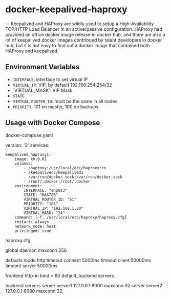 # docker-keepalived-haproxy

--
Keepalived and HAProxy are wildly used to setup a High-Availability TCP/HTTP Load Balancer in an active/passive configuration. HAProxy had provided an office docker image release in docker hub, and there are also a lot of keepalived docker images contribued by talant developers in docker hub, but it is not easy to find out a docker image that contained both HAProxy and keepalived.


## Environment Variables

- `INTERFACE`:           interface to set virtual IP
- `VIRTUAL_IP`:          VIP, by default 192.168.254.254/32
- `VIRTUAL_MASK':        VIP Mask
- `STATE`
- `VIRTUAL_ROUTER_ID`:   must be the same in all nodes
- `PRIORITY`:            101 on master, 100 on backups


## Usage with Docker Compose

docker-compose.yaml

version: '3'
services:

    keepalived_haproxy1:
        image: kh:0.01
        volumes:
            - /haproxy:/usr/local/etc/haproxy:ro
            - /keepalived:/keepalived1
            - /var/run/docker.sock:/var/run/docker.sock
            - /root/.docker:/root/.docker
        environment:
            INTERFACE: "enp0s3"
            STATE: "MASTER"
            VIRTUAL_ROUTER_ID: "51"
            PRIORITY: "101"
            VIRTUAL_IP: "192.168.1.20"
            VIRTUAL_MASK: "24"
        command: [-f, /usr/local/etc/haproxy/haproxy.cfg]
        restart: always
        network_mode: host
        privileged: true


haproxy.cfg

global
    daemon
    maxconn 256

defaults
    mode http
    timeout connect 5000ms
    timeout client 50000ms
    timeout server 50000ms

frontend http-in
    bind *:80
    default_backend servers

backend servers
    server server1 127.0.0.1:8000 maxconn 32
    server server2 127.0.0.1:8080 maxconn 32
